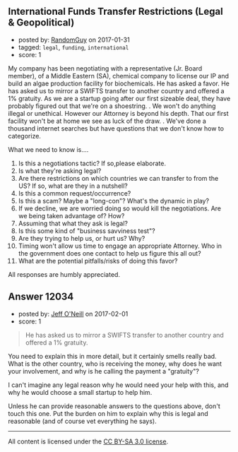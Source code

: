## International Funds Transfer Restrictions (Legal & Geopolitical)

- posted by: [RandomGuy](https://stackexchange.com/users/10148627/randomguy) on 2017-01-31
- tagged: `legal`, `funding`, `international`
- score: 1

My company has been negotiating with a representative (Jr. Board member), of a Middle Eastern (SA), chemical company to license our IP and build an algae production facility for biochemicals. He has asked a favor. He has asked us to mirror a SWIFTS transfer to another country and offered a 1% gratuity.  As we are a startup going after our first sizeable deal, they have probably figured out that we're on a shoestring. . We won't do anything illegal or unethical. However our Attorney is beyond his depth. That our first facility won't be at home we see as luck of the draw. . We've done a thousand internet searches but have questions that we don't know how to categorize. 

What we need to know is....

1. Is this a negotiations tactic? If so,please elaborate.
2. Is what they're asking legal?
3. Are there restrictions on which countries we can transfer to from the US? If so, what are they in a nutshell?
4. Is this a  common request/occurrence?
5. Is this a scam? Maybe a "long-con"? What's the dynamic in play?
6. If we decline, we are worried doing so would kill the negotiations. Are we being taken advantage of? How?
7. Assuming that what they ask is legal?  
8. Is this some kind of "business savviness test"?
9. Are they trying to help us, or hurt us? Why?
10. Timing won't allow us time to engage an appropriate Attorney. Who in the government does one contact to help us figure this all out?
11. What are the potential pitfalls/risks of doing this favor?

All responses are humbly appreciated.


## Answer 12034

- posted by: [Jeff O'Neill](https://stackexchange.com/users/46273/jeff-o-neill) on 2017-02-01
- score: 1

> He has asked us to mirror a SWIFTS transfer to another country and
> offered a 1% gratuity.

You need to explain this in more detail, but it certainly smells really bad.  What is the other country, who is receiving the money, why does he want your involvement, and why is he calling the payment a "gratuity"?

I can't imagine any legal reason why he would need your help with this, and why he would choose a small startup to help him.

Unless he can provide reasonable answers to the questions above, don't touch this one.  Put the burden on him to explain why this is legal and reasonable (and of course vet everything he says).



---

All content is licensed under the [CC BY-SA 3.0 license](https://creativecommons.org/licenses/by-sa/3.0/).
